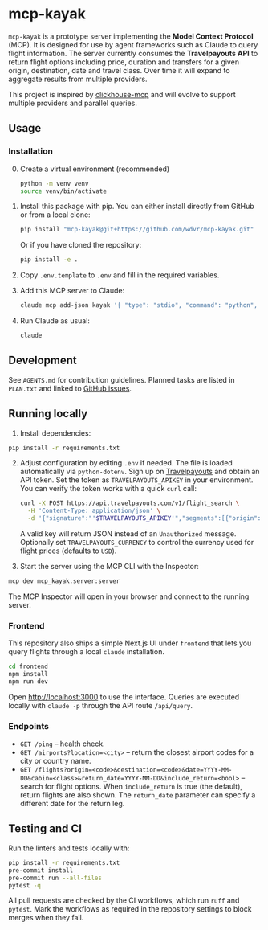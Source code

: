 # mcp-kayak

`mcp-kayak` is a prototype server implementing the **Model Context Protocol** (MCP). It is designed for use by agent frameworks such as Claude to query flight information. The server currently consumes the **Travelpayouts API** to return flight options including price, duration and transfers for a given origin, destination, date and travel class. Over time it will expand to aggregate results from multiple providers.

This project is inspired by [clickhouse-mcp](https://github.com/izaitsevfb/clickhouse-mcp) and will evolve to support multiple providers and parallel queries.

## Usage

### Installation

0. Create a virtual environment (recommended)

   ```bash
   python -m venv venv
   source venv/bin/activate
   ```

1. Install this package with pip. You can either install directly from GitHub
   or from a local clone:

   ```bash
   pip install "mcp-kayak@git+https://github.com/wdvr/mcp-kayak.git"
   ```

   Or if you have cloned the repository:

   ```bash
   pip install -e .
   ```

2. Copy `.env.template` to `.env` and fill in the required variables.

3. Add this MCP server to Claude:

   ```bash
   claude mcp add-json kayak '{ "type": "stdio", "command": "python", "args": [ "-m", "mcp_kayak" ], "env": {} }'
   ```

4. Run Claude as usual:

   ```bash
   claude
   ```

## Development

See `AGENTS.md` for contribution guidelines. Planned tasks are listed in `PLAN.txt` and linked to [GitHub issues](https://github.com/wdvr/mcp-kayak/issues).

## Running locally

1. Install dependencies:

```bash
pip install -r requirements.txt
```

2. Adjust configuration by editing `.env` if needed. The file is loaded automatically via `python-dotenv`.
   Sign up on [Travelpayouts](https://www.travelpayouts.com/) and obtain an API token.
   Set the token as `TRAVELPAYOUTS_APIKEY` in your environment. You can verify
   the token works with a quick `curl` call:

   ```bash
   curl -X POST https://api.travelpayouts.com/v1/flight_search \
     -H 'Content-Type: application/json' \
     -d '{"signature":"'$TRAVELPAYOUTS_APIKEY'","segments":[{"origin":"NYC","destination":"LAX","date":"2025-01-01"}]}'
   ```
   A valid key will return JSON instead of an `Unauthorized` message.
   Optionally set `TRAVELPAYOUTS_CURRENCY` to control the currency used for
   flight prices (defaults to `USD`).

3. Start the server using the MCP CLI with the Inspector:

```bash
mcp dev mcp_kayak.server:server
```

The MCP Inspector will open in your browser and connect to the running server.

### Frontend

This repository also ships a simple Next.js UI under `frontend` that lets you
query flights through a local `claude` installation.

```bash
cd frontend
npm install
npm run dev
```

Open <http://localhost:3000> to use the interface. Queries are executed locally
with `claude -p` through the API route `/api/query`.

### Endpoints

- `GET /ping` – health check.
- `GET /airports?location=<city>` – return the closest airport codes for a city or country name.
- `GET /flights?origin=<code>&destination=<code>&date=YYYY-MM-DD&cabin=<class>&return_date=YYYY-MM-DD&include_return=<bool>` – search for flight options. When `include_return` is true (the default), return flights are also shown. The `return_date` parameter can specify a different date for the return leg.

## Testing and CI

Run the linters and tests locally with:

```bash
pip install -r requirements.txt
pre-commit install
pre-commit run --all-files
pytest -q
```

All pull requests are checked by the CI workflows, which run `ruff` and
`pytest`. Mark the workflows as required in the repository settings to block
merges when they fail.
